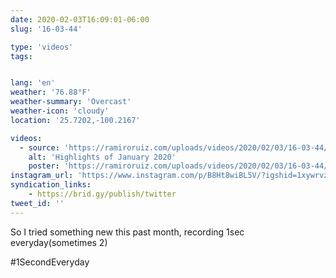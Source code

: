 ```yaml
---
date: 2020-02-03T16:09:01-06:00
slug: '16-03-44'

type: 'videos' 
tags:


lang: 'en'
weather: '76.88°F'
weather-summary: 'Overcast'
weather-icon: 'cloudy'
location: '25.7202,-100.2167'

videos:
  - source: 'https://ramiroruiz.com/uploads/videos/2020/02/03/16-03-44/highlights-of-january-2020.mp4'
    alt: 'Highlights of January 2020'
    poster: 'https://ramiroruiz.com/uploads/videos/2020/02/03/16-03-44/poster.jpg'
instagram_url: 'https://www.instagram.com/p/B8Ht8wiBL5V/?igshid=1xywrvzf0kw5y'
syndication_links:
    - https://brid.gy/publish/twitter
tweet_id: ''
---
```

So I tried something new this past month, recording 1sec everyday(sometimes 2)

#1SecondEveryday